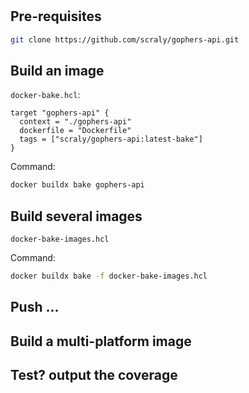 #

## Pre-requisites

```bash
git clone https://github.com/scraly/gophers-api.git
```

## Build an image

`docker-bake.hcl`:

```hcl
target "gophers-api" {
  context = "./gophers-api"
  dockerfile = "Dockerfile"
  tags = ["scraly/gophers-api:latest-bake"]
}
```

Command:
```bash
docker buildx bake gophers-api
```

## Build several images

`docker-bake-images.hcl`

Command:
```bash
docker buildx bake -f docker-bake-images.hcl 
```

## Push ...


## Build a multi-platform image


## Test? output the coverage

